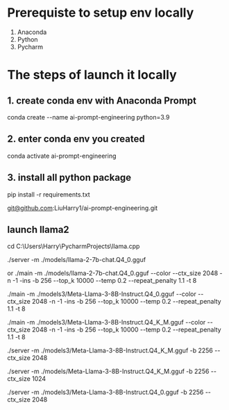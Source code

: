 

# Prerequiste to setup env locally 
1. Anaconda 
2. Python
3. Pycharm

# The steps of launch it locally 
## 1. create conda env with Anaconda Prompt
conda create --name ai-prompt-engineering python=3.9
## 2. enter conda env you created
conda activate ai-prompt-engineering
## 3. install all python package 
pip install -r requirements.txt

git@github.com:LiuHarry1/ai-prompt-engineering.git

## launch llama2

cd C:\Users\Harry\PycharmProjects\llama.cpp

./server -m ./models/llama-2-7b-chat.Q4_0.gguf

or 
./main -m ./models/llama-2-7b-chat.Q4_0.gguf --color --ctx_size 2048 -n -1 -ins -b 256 --top_k 10000 --temp 0.2 --repeat_penalty 1.1 -t 8

./main -m ./models3/Meta-Llama-3-8B-Instruct.Q4_0.gguf --color --ctx_size 2048 -n -1 -ins -b 256 --top_k 10000 --temp 0.2 --repeat_penalty 1.1 -t 8


./main -m ./models3/Meta-Llama-3-8B-Instruct.Q4_K_M.gguf --color --ctx_size 2048 -n -1 -ins -b 256 --top_k 10000 --temp 0.2 --repeat_penalty 1.1 -t 8

./server -m ./models3/Meta-Llama-3-8B-Instruct.Q4_K_M.gguf -b 2256 --ctx_size 2048

./server -m ./models/Meta-Llama-3-8B-Instruct.Q4_K_M.gguf -b 2256 --ctx_size 1024

./server -m ./models3/Meta-Llama-3-8B-Instruct.Q4_0.gguf -b 2256 --ctx_size 2048


